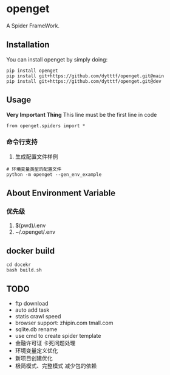 # openget
A Spider FrameWork.

## Installation
You can install openget by simply doing:

    pip install openget
    pip install git+https://github.com/dytttf/openget.git@main
    pip install git+https://github.com/dytttf/openget.git@dev

    
## Usage
**Very Important Thing**
This line must be the first line in code
```
from openget.spiders import *
```
### 命令行支持
1. 生成配置文件样例
```shell
# 环境变量类型的配置文件
python -m openget --gen_env_example
```


## About Environment Variable
### 优先级
1. $(pwd)/.env
2. ~/.openget/.env


## docker build
```shell
cd docekr
bash build.sh
```

## TODO
- ftp download
- auto add task
- statis crawl speed
- browser support: zhipin.com tmall.com
- sqlite.db rename
- use cmd to create spider template
- 金融许可证 卡死问题处理
- 环境变量定义优化
- 新项目创建优化
- 极简模式、完整模式 减少包的依赖
